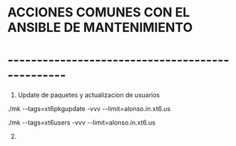 # ACCIONES COMUNES CON EL ANSIBLE DE MANTENIMIENTO
# ------------------------------------------------

1. Update de paquetes y actualizacion de usuarios

./mk --tags=xt6pkgupdate -vvv --limit=alonso.in.xt6.us

./mk --tags=xt6users -vvv --limit=alonso.in.xt6.us



2.
